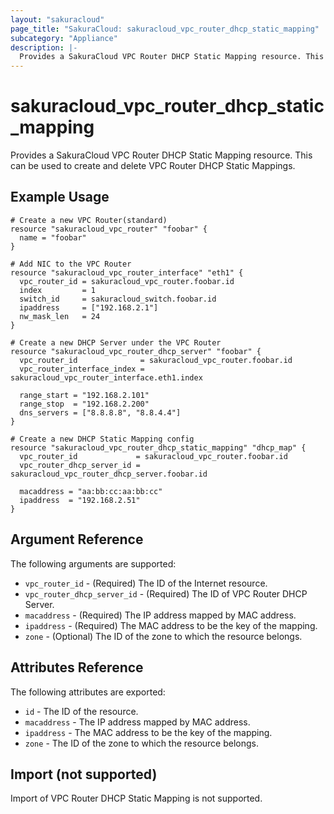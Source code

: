 ```yaml
---
layout: "sakuracloud"
page_title: "SakuraCloud: sakuracloud_vpc_router_dhcp_static_mapping"
subcategory: "Appliance"
description: |-
  Provides a SakuraCloud VPC Router DHCP Static Mapping resource. This can be used to create and delete VPC Router DHCP Static Mappings.
---
```


# sakuracloud\_vpc\_router\_dhcp\_static\_mapping

Provides a SakuraCloud VPC Router DHCP Static Mapping resource. This can be used to create and delete VPC Router DHCP Static Mappings.

## Example Usage

```hcl
# Create a new VPC Router(standard)
resource "sakuracloud_vpc_router" "foobar" {
  name = "foobar"
}

# Add NIC to the VPC Router
resource "sakuracloud_vpc_router_interface" "eth1" {
  vpc_router_id = sakuracloud_vpc_router.foobar.id
  index         = 1
  switch_id     = sakuracloud_switch.foobar.id
  ipaddress     = ["192.168.2.1"]
  nw_mask_len   = 24
}

# Create a new DHCP Server under the VPC Router
resource "sakuracloud_vpc_router_dhcp_server" "foobar" {
  vpc_router_id              = sakuracloud_vpc_router.foobar.id
  vpc_router_interface_index = sakuracloud_vpc_router_interface.eth1.index

  range_start = "192.168.2.101"
  range_stop  = "192.168.2.200"
  dns_servers = ["8.8.8.8", "8.8.4.4"]
}

# Create a new DHCP Static Mapping config
resource "sakuracloud_vpc_router_dhcp_static_mapping" "dhcp_map" {
  vpc_router_id             = sakuracloud_vpc_router.foobar.id
  vpc_router_dhcp_server_id = sakuracloud_vpc_router_dhcp_server.foobar.id

  macaddress = "aa:bb:cc:aa:bb:cc"
  ipaddress  = "192.168.2.51"
}
```

## Argument Reference

The following arguments are supported:

* `vpc_router_id` - (Required) The ID of the Internet resource.
* `vpc_router_dhcp_server_id` - (Required) The ID of VPC Router DHCP Server.
* `macaddress` - (Required) The IP address mapped by MAC address.
* `ipaddress` - (Required) The MAC address to be the key of the mapping. 
* `zone` - (Optional) The ID of the zone to which the resource belongs.

## Attributes Reference

The following attributes are exported:

* `id` - The ID of the resource.
* `macaddress` - The IP address mapped by MAC address.
* `ipaddress` - The MAC address to be the key of the mapping. 
* `zone` - The ID of the zone to which the resource belongs.

## Import (not supported)

Import of VPC Router DHCP Static Mapping is not supported.
